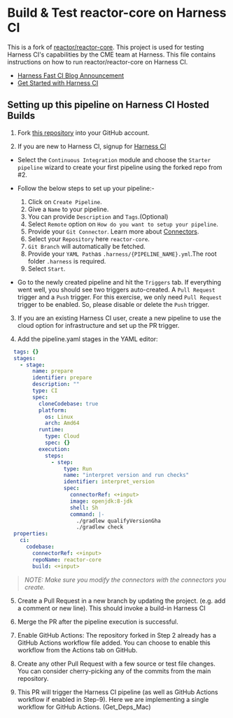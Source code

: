 Build & Test reactor-core on Harness CI
=======================================
This is a fork of [reactor/reactor-core](https://github.com/reactor/reactor-core). This project is used for testing Harness CI's capabilities by the CME team at Harness. This file contains instructions on how to run reactor/reactor-core on Harness CI.


- [Harness Fast CI Blog Announcement](https://harness.io/blog/announcing-speed-enhancements-and-hosted-builds-for-harness-ci)
- [Get Started with Harness CI](https://harness.io/products/continuous-integration)

## Setting up this pipeline on Harness CI Hosted Builds

1. Fork [this repository](https://github.com/reactor/reactor-core) into your GitHub account. 

2. If you are new to Harness CI, signup for [Harness CI](https://app.harness.io/auth/#/signup)
 * Select the `Continuous Integration` module and choose the `Starter pipeline` wizard to create your first pipeline using the forked repo from #2.
 * Follow the below steps to set up your pipeline:-
 
   1. Click on `Create Pipeline`. 
   2. Give a `Name` to your pipeline.
   3. You can provide `Description` and `Tags`.(Optional)
   4. Select `Remote` option on `How do you want to setup your pipeline`.
   5. Provide your `Git Connector`. Learn more about [Connectors](https://developer.harness.io/docs/platform/connectors/add-a-git-hub-connector/).
   6. Select your `Repository` here `reactor-core`.
   7. `Git Branch` will automatically be fetched. 
   8. Provide your `YAML Path`as `.harness/{PIPELINE_NAME}.yml`.The root folder `.harness` is required. 
   9. Select `Start`.
   
 * Go to the newly created pipeline and hit the `Triggers` tab. If everything went well, you should see two triggers auto-created. A `Pull Request` trigger and a `Push` trigger. For this exercise, we only need `Pull Request` trigger to be enabled. So, please disable or delete the `Push` trigger.

3. If you are an existing Harness CI user, create a new pipeline to use the cloud option for infrastructure and set up the PR trigger.

4. Add the pipeline.yaml stages in the YAML editor:

```yaml
  tags: {}
  stages:
    - stage:
        name: prepare
        identifier: prepare
        description: ""
        type: CI
        spec:
          cloneCodebase: true
          platform:
            os: Linux
            arch: Amd64
          runtime:
            type: Cloud
            spec: {}
          execution:
            steps:
              - step:
                  type: Run
                  name: "interpret version and run checks"
                  identifier: interpret_version
                  spec:
                    connectorRef: <+input>
                    image: openjdk:8-jdk
                    shell: Sh
                    command: |-
                      ./gradlew qualifyVersionGha
                      ./gradlew check
  properties:
    ci:
      codebase:
        connectorRef: <+input>
        repoName: reactor-core
        build: <+input>
```


> _NOTE: Make sure you modify the connectors with the connectors you create._

5. Create a Pull Request in a new branch by updating the project. (e.g. add a comment or new line). This should invoke a build-in Harness CI

6. Merge the PR after the pipeline execution is successful.

7. Enable GitHub Actions: The repository forked in Step 2 already has a GitHub Actions workflow file added. You can choose to enable this workflow from the Actions tab on GitHub.

8. Create any other Pull Request with a few source or test file changes. You can consider cherry-picking any of the commits from the main repository.

9. This PR will trigger the Harness CI pipeline (as well as GitHub Actions workflow if enabled in Step-9). Here we are implementing a single workflow for GitHub Actions. (Get_Deps_Mac)
